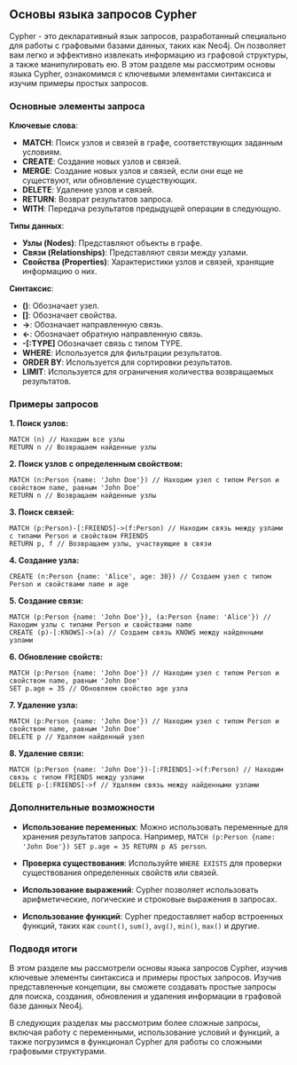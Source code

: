 ## Основы языка запросов Cypher

Cypher - это декларативный язык запросов, разработанный специально для работы с графовыми базами данных, таких как Neo4j. Он позволяет вам легко и эффективно извлекать информацию из графовой структуры, а также манипулировать ею. В этом разделе мы рассмотрим основы языка Cypher,  ознакомимся с ключевыми элементами синтаксиса и изучим примеры простых запросов.

### Основные элементы запроса

**Ключевые слова**:

* **MATCH**: Поиск узлов и связей в графе, соответствующих заданным условиям.
* **CREATE**: Создание новых узлов и связей.
* **MERGE**: Создание новых узлов и связей, если они еще не существуют, или обновление существующих.
* **DELETE**: Удаление узлов и связей.
* **RETURN**: Возврат результатов запроса.
* **WITH**: Передача результатов предыдущей операции в следующую.

**Типы данных**:

* **Узлы (Nodes)**: Представляют объекты в графе.
* **Связи (Relationships)**: Представляют связи между узлами.
* **Свойства (Properties)**: Характеристики узлов и связей, хранящие информацию о них.

**Синтаксис**:

* **()**: Обозначает узел.
* **[]**: Обозначает свойства.
* **->**: Обозначает направленную связь.
* **<-**: Обозначает обратную направленную связь.
* **-[:TYPE]** Обозначает связь с типом TYPE.
* **WHERE**: Используется для фильтрации результатов.
* **ORDER BY**: Используется для сортировки результатов.
* **LIMIT**: Используется для ограничения количества возвращаемых результатов.

### Примеры запросов

**1. Поиск узлов:**

```cypher
MATCH (n) // Находим все узлы
RETURN n // Возвращаем найденные узлы
```

**2. Поиск узлов с определенным свойством:**

```cypher
MATCH (n:Person {name: 'John Doe'}) // Находим узел с типом Person и свойством name, равным 'John Doe'
RETURN n // Возвращаем найденные узлы
```

**3. Поиск связей:**

```cypher
MATCH (p:Person)-[:FRIENDS]->(f:Person) // Находим связь между узлами с типами Person и свойством FRIENDS
RETURN p, f // Возвращаем узлы, участвующие в связи
```

**4. Создание узла:**

```cypher
CREATE (n:Person {name: 'Alice', age: 30}) // Создаем узел с типом Person и свойствами name и age
```

**5. Создание связи:**

```cypher
MATCH (p:Person {name: 'John Doe'}), (a:Person {name: 'Alice'}) // Находим узлы с типами Person и свойствами name
CREATE (p)-[:KNOWS]->(a) // Создаем связь KNOWS между найденными узлами
```

**6. Обновление свойств:**

```cypher
MATCH (p:Person {name: 'John Doe'}) // Находим узел с типом Person и свойством name, равным 'John Doe'
SET p.age = 35 // Обновляем свойство age узла
```

**7. Удаление узла:**

```cypher
MATCH (p:Person {name: 'John Doe'}) // Находим узел с типом Person и свойством name, равным 'John Doe'
DELETE p // Удаляем найденный узел
```

**8. Удаление связи:**

```cypher
MATCH (p:Person {name: 'John Doe'})-[:FRIENDS]->(f:Person) // Находим связь с типом FRIENDS между узлами
DELETE p-[:FRIENDS]->f // Удаляем связь между найденными узлами
```

### Дополнительные возможности

* **Использование переменных**: Можно использовать переменные для хранения результатов запроса. Например, `MATCH (p:Person {name: 'John Doe'}) SET p.age = 35 RETURN p AS person`.

* **Проверка существования**: Используйте `WHERE EXISTS` для проверки существования определенных свойств или связей.

* **Использование выражений**: Cypher позволяет использовать арифметические, логические и строковые выражения в запросах.

* **Использование функций**: Cypher предоставляет набор встроенных функций, таких как `count()`, `sum()`, `avg()`, `min()`, `max()` и другие.

### Подводя итоги

В этом разделе мы рассмотрели основы языка запросов Cypher, изучив ключевые элементы синтаксиса и примеры простых запросов.  Изучив представленные концепции, вы сможете создавать простые запросы для поиска, создания, обновления и удаления информации в графовой базе данных Neo4j. 

В следующих разделах мы рассмотрим более сложные запросы, включая работу с переменными, использование условий и функций, а также погрузимся в функционал Cypher для работы со сложными графовыми структурами.
